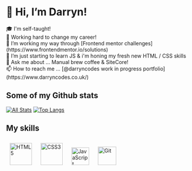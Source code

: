 # 👋 Hi, I’m Darryn!
<div>🎓	I'm self-taught!</div>
<div>👀 Working hard to change my career!</div>
<div>🔭 I’m working my way through [Frontend mentor challenges](https://www.frontendmentor.io/solutions)</div>
<div>🌱 I’m just starting to learn JS & i'm honing my fresh new HTML / CSS skills</div>
<div>💬 Ask me about ... Manual brew coffee & SiteCore!</di>
<div>📫 How to reach me ... [@darryncodes work in progress portfolio](https://www.darryncodes.co.uk/)</div>

## Some of my Github stats
[![All Stats](https://github-readme-stats-axpwmfcg3.vercel.app/api?username=darryncodes&show_icons=true&include_all_commits=true&count_private=true&hide=contribs)](https://github.com/darryncodes)
[![Top Langs](https://github-readme-stats-axpwmfcg3.vercel.app/api/top-langs/?username=darryncodes&layout=compact)](https://github.com/darryncodes)

## My skills  
<div align="left">
<img style="margin: 10px" src="https://profilinator.rishav.dev/skills-assets/html5-original-wordmark.svg" alt="HTML5" height="60" />
<img style="margin: 10px" src="https://profilinator.rishav.dev/skills-assets/css3-original-wordmark.svg" alt="CSS3" height="60" />
<img style="margin: 10px" src="https://profilinator.rishav.dev/skills-assets/javascript-original.svg" alt="JavaScript" height="48" />
<img style="margin: 10px" src="https://profilinator.rishav.dev/skills-assets/git-scm-icon.svg" alt="Git" height="50" />  
</div>  
